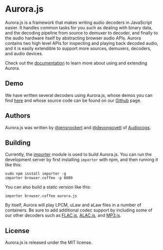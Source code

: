 Aurora.js
=========

Aurora.js is a framework that makes writing audio decoders in JavaScript easier.  It handles common 
tasks for you such as dealing with binary data, and the decoding pipeline from source to demuxer to 
decoder, and finally to the audio hardware itself by abstracting browser audio APIs.  Aurora contains 
two high level APIs for inspecting and playing back decoded audio, and it is easily extendible to support 
more sources, demuxers, decoders, and audio devices.

Check out the [documentation](https://github.com/audiocogs/aurora.js/wiki) to learn more about using and 
extending Aurora.

## Demo

We have written several decoders using Aurora.js, whose demos you can find [here](http://audiocogs.org/codecs/)
and whose source code can be found on our [Github](https://github.com/audiocogs/) page.

## Authors

Aurora.js was written by [@jensnockert](https://github.com/jensnockert) and [@devongovett](https://github.com/devongovett) 
of [Audiocogs](https://github.com/audiocogs/).

## Building

Currently, the [importer](https://github.com/devongovett/importer) module is used to build Aurora.js.  You can run
the development server by first installing `importer` with npm, and then running it like this:

    sudo npm install importer -g
    importer browser.coffee -p 8080
    
You can also build a static version like this:

    importer browser.coffee aurora.js
    
By itself, Aurora will play LPCM, uLaw and aLaw files in a number of containers.  Be sure to add additional codec support 
by including some of our other decoders such as [FLAC.js](https://github.com/audiocogs/flac.js), 
[ALAC.js](https://github.com/audiocogs/alac.js), and [MP3.js](https://github.com/devongovett/mp3.js).

## License

Aurora.js is released under the MIT license.